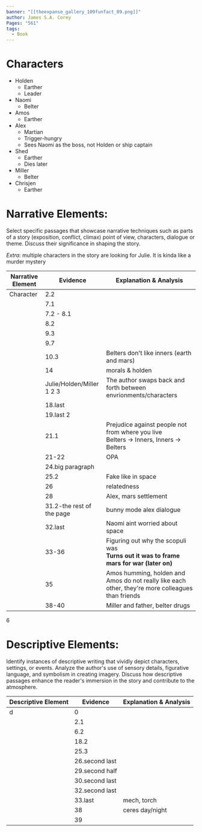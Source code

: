 ```yaml
---
banner: "[[theexpanse_gallery_109funfact_09.png]]"
author: James S.A. Corey
Pages: "561"
tags:
  - Book
---
```


# Characters
- Holden 
	- Earther
	- Leader
- Naomi
	- Belter
- Amos
	- Earther
- Alex
	- Martian
	- Trigger-hungry
	- Sees Naomi as the boss, not Holden or ship captain
- Shed
	- Earther
	- Dies later
- Miller
	- Belter
- Chrisjen
	- Earther
# Narrative Elements:
Select specific passages that showcase narrative techniques such as parts of a story (exposition, conflict, climax) point of view, characters, dialogue or theme. Discuss their significance in shaping the story.

*Extra*: multiple characters in the story are looking for Julie. It is kinda like a murder mystery

| Narrative  Element | Evidence                                        | Explanation & Analysis                                                                            |
| ------------------ | ----------------------------------------------- | ------------------------------------------------------------------------------------------------- |
| Character          | 2.2                                             |                                                                                                   |
|                    | 7.1                                             |                                                                                                   |
|                    | 7.2 - 8.1                                       |                                                                                                   |
|                    | 8.2                                             |                                                                                                   |
|                    | 9.3                                             |                                                                                                   |
|                    | 9.7                                             |                                                                                                   |
|                    | 10.3                                            | Belters don't like inners (earth and mars)                                                        |
|                    | 14                                              | morals & holden                                                                                   |
|                    | Julie/Holden/Miller<br>1         2            3 | The author swaps back and forth between envrionments/characters                                   |
|                    | 18.last                                         |                                                                                                   |
|                    | 19.last 2                                       |                                                                                                   |
|                    | 21.1                                            | Prejudice against people not from where you live<br>Belters -> Inners, Inners -> Belters          |
|                    | 21-22                                           | OPA                                                                                               |
|                    | 24.big paragraph                                |                                                                                                   |
|                    | 25.2                                            | Fake like in space                                                                                |
|                    | 26                                              | relatedness                                                                                       |
|                    | 28                                              | Alex, mars settlement                                                                             |
|                    | 31.2-the rest of the page                       | bunny mode alex dialogue                                                                          |
|                    | 32.last                                         | Naomi aint worried about space                                                                    |
|                    | 33-36                                           | Figuring out why the scopuli was<br>**Turns out it was to frame mars for war (later on)**         |
|                    | 35                                              | Amos humming, holden and Amos do not really like each other, they're more colleagues than friends |
|                    | 38-40                                           | Miller and father, belter drugs                                                                   |
6
# Descriptive Elements:
Identify instances of descriptive writing that vividly depict characters, settings, or events.
Analyze the author's use of sensory details, figurative language, and symbolism in creating
imagery. Discuss how descriptive passages enhance the reader's immersion in the story and
contribute to the atmosphere.

| Descriptive  Element | Evidence       | Explanation & Analysis |
| -------------------- | -------------- | ---------------------- |
| d                    | 0              |                        |
|                      | 2.1            |                        |
|                      | 6.2            |                        |
|                      | 18.2           |                        |
|                      | 25.3           |                        |
|                      | 26.second last |                        |
|                      | 29.second half |                        |
|                      | 30.second last |                        |
|                      | 32.second last |                        |
|                      | 33.last        | mech, torch            |
|                      | 38             | ceres day/night        |
|                      | 39             |                        |

